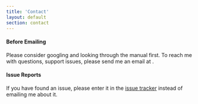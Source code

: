 ```yaml
---
title: 'Contact'
layout: default
section: contact
---
```

#### Before Emailing

Please consider googling and looking through the manual first. To reach me with questions, support issues, please send me an email at
<span class="email"></span>.

#### Issue Reports

If you have found an issue, please enter it in the [issue tracker](https://github.com/alexgorbatchev/jquery-textext/issues) instead of emailing me about it.


